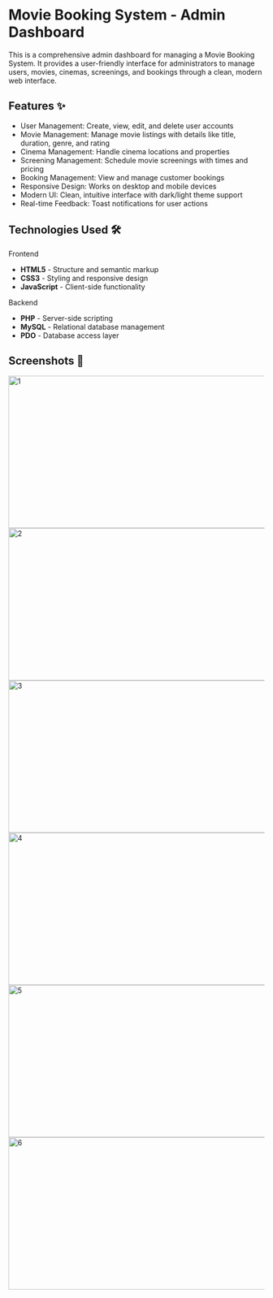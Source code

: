 # Movie Booking System - Admin Dashboard

This is a comprehensive admin dashboard for managing a Movie Booking System. It provides a user-friendly interface for administrators to manage users, movies, cinemas, screenings, and bookings through a clean, modern web interface.

## Features ✨

- User Management: Create, view, edit, and delete user accounts
- Movie Management: Manage movie listings with details like title, duration, genre, and rating
- Cinema Management: Handle cinema locations and properties
- Screening Management: Schedule movie screenings with times and pricing
- Booking Management: View and manage customer bookings
- Responsive Design: Works on desktop and mobile devices
- Modern UI: Clean, intuitive interface with dark/light theme support
- Real-time Feedback: Toast notifications for user actions

## Technologies Used 🛠️

Frontend

- **HTML5** - Structure and semantic markup
- **CSS3** - Styling and responsive design
- **JavaScript** - Client-side functionality

Backend

- **PHP** - Server-side scripting
- **MySQL** - Relational database management
- **PDO** - Database access layer

## Screenshots 📸

<img width="600" height="300" alt="1" src="https://github.com/user-attachments/assets/57a94e57-a0ff-4c38-801c-07518a6f6525" />
<img width="600" height="300" alt="2" src="https://github.com/user-attachments/assets/22132353-497e-4de6-b0c7-87a8ba9aba52" />
<img width="600" height="300" alt="3" src="https://github.com/user-attachments/assets/fafc2286-b8bd-4f7a-b26a-30804f66ced8" />
<img width="600" height="300" alt="4" src="https://github.com/user-attachments/assets/c9185682-4af5-44b9-ac79-0b2b1f1f302f" />
<img width="600" height="300" alt="5" src="https://github.com/user-attachments/assets/3f9b8b96-65b9-4daf-95bd-8ee522a3ae6b" />
<img width="600" height="300" alt="6" src="https://github.com/user-attachments/assets/522571d6-82c6-4f15-9a2b-0a133a536fab" />



